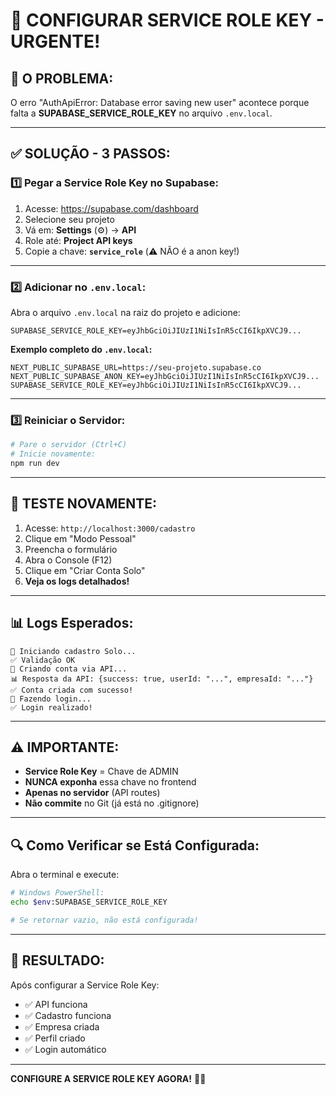 # 🔑 CONFIGURAR SERVICE ROLE KEY - URGENTE!

## 🚨 O PROBLEMA:

O erro "AuthApiError: Database error saving new user" acontece porque falta a **SUPABASE_SERVICE_ROLE_KEY** no arquivo `.env.local`.

---

## ✅ SOLUÇÃO - 3 PASSOS:

### 1️⃣ Pegar a Service Role Key no Supabase:

1. Acesse: https://supabase.com/dashboard
2. Selecione seu projeto
3. Vá em: **Settings** (⚙️) → **API**
4. Role até: **Project API keys**
5. Copie a chave: **`service_role`** (⚠️ NÃO é a anon key!)

---

### 2️⃣ Adicionar no `.env.local`:

Abra o arquivo `.env.local` na raiz do projeto e adicione:

```env
SUPABASE_SERVICE_ROLE_KEY=eyJhbGciOiJIUzI1NiIsInR5cCI6IkpXVCJ9...
```

**Exemplo completo do `.env.local`:**
```env
NEXT_PUBLIC_SUPABASE_URL=https://seu-projeto.supabase.co
NEXT_PUBLIC_SUPABASE_ANON_KEY=eyJhbGciOiJIUzI1NiIsInR5cCI6IkpXVCJ9...
SUPABASE_SERVICE_ROLE_KEY=eyJhbGciOiJIUzI1NiIsInR5cCI6IkpXVCJ9...
```

---

### 3️⃣ Reiniciar o Servidor:

```bash
# Pare o servidor (Ctrl+C)
# Inicie novamente:
npm run dev
```

---

## 🎯 TESTE NOVAMENTE:

1. Acesse: `http://localhost:3000/cadastro`
2. Clique em "Modo Pessoal"
3. Preencha o formulário
4. Abra o Console (F12)
5. Clique em "Criar Conta Solo"
6. **Veja os logs detalhados!**

---

## 📊 Logs Esperados:

```
🚀 Iniciando cadastro Solo...
✅ Validação OK
📝 Criando conta via API...
📊 Resposta da API: {success: true, userId: "...", empresaId: "..."}
✅ Conta criada com sucesso!
🔐 Fazendo login...
✅ Login realizado!
```

---

## ⚠️ IMPORTANTE:

- **Service Role Key** = Chave de ADMIN
- **NUNCA exponha** essa chave no frontend
- **Apenas no servidor** (API routes)
- **Não commite** no Git (já está no .gitignore)

---

## 🔍 Como Verificar se Está Configurada:

Abra o terminal e execute:

```bash
# Windows PowerShell:
echo $env:SUPABASE_SERVICE_ROLE_KEY

# Se retornar vazio, não está configurada!
```

---

## 🎉 RESULTADO:

Após configurar a Service Role Key:
- ✅ API funciona
- ✅ Cadastro funciona
- ✅ Empresa criada
- ✅ Perfil criado
- ✅ Login automático

---

**CONFIGURE A SERVICE ROLE KEY AGORA!** 🔑🚀

